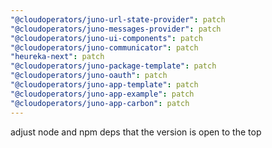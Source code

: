 ```yaml
---
"@cloudoperators/juno-url-state-provider": patch
"@cloudoperators/juno-messages-provider": patch
"@cloudoperators/juno-ui-components": patch
"@cloudoperators/juno-communicator": patch
"heureka-next": patch
"@cloudoperators/juno-package-template": patch
"@cloudoperators/juno-oauth": patch
"@cloudoperators/juno-app-template": patch
"@cloudoperators/juno-app-example": patch
"@cloudoperators/juno-app-carbon": patch
---
```


adjust node and npm deps that the version is open to the top
